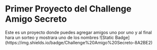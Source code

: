 <h1>Primer Proyecto del Challenge Amigo Secreto</h1>
Este es un proyecto donde puedes agregar amigos uno por uno y al final hara un sorteo y mostrara uno de los nombres
![Static Badge] (https://img.shields.io/badge/Challenge%20Amigo%20Secreto-8A2BE2)
